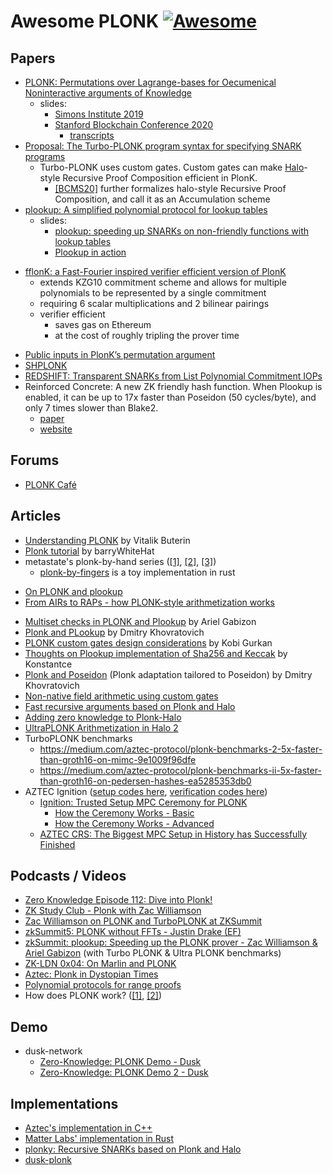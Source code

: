 # Awesome PLONK [![Awesome](https://cdn.rawgit.com/sindresorhus/awesome/d7305f38d29fed78fa85652e3a63e154dd8e8829/media/badge.svg)](https://github.com/sindresorhus/awesome)

## Papers

+ [PLONK: Permutations over Lagrange-bases for Oecumenical Noninteractive arguments of Knowledge](https://eprint.iacr.org/2019/953.pdf)
    * slides:
        * [Simons Institute 2019](https://github.com/arielgabizon/Lectures/blob/master/PlonkSimonsCorrected.pdf)
        * [Stanford Blockchain Conference 2020](https://github.com/arielgabizon/Lectures/blob/master/StanfordJan2020UniversalUpdatable.pdf)
            - [transcripts](https://diyhpl.us/wiki/transcripts/stanford-blockchain-conference/2020/plonk/)
+ [Proposal: The Turbo-PLONK program syntax for specifying SNARK programs](https://docs.zkproof.org/pages/standards/accepted-workshop3/proposal-turbo_plonk.pdf)
    * Turbo-PLONK uses custom gates. Custom gates can make [Halo](https://eprint.iacr.org/2019/1021.pdf)-style Recursive Proof Composition efficient in PlonK.
        - [[BCMS20]](https://eprint.iacr.org/2020/499.pdf) further formalizes halo-style Recursive Proof Composition, and call it as an Accumulation scheme
+ [plookup: A simplified polynomial protocol for lookup tables](https://eprint.iacr.org/2020/315.pdf)
    * slides:
        * [plookup: speeding up SNARKs on non-friendly functions with lookup tables](https://github.com/arielgabizon/Lectures/blob/master/plookupzksummit2020.pdf)
        * [Plookup in action](https://github.com/arielgabizon/Lectures/blob/master/plookupinactionDystopia2020.pdf)
* [fflonK: a Fast-Fourier inspired verifier efficient version of PlonK](https://eprint.iacr.org/2021/1167.pdf)
   * extends KZG10 commitment scheme and allows for multiple polynomials to be represented by a single commitment
   * requiring 6 scalar multiplications and 2 bilinear pairings
   * verifier efficient
      * saves gas on Ethereum
      * at the cost of roughly tripling the prover time
+ [Public inputs in PlonK’s permutation argument](https://github.com/arielgabizon/plonk-addendum/blob/master/plonk-pubinputs.pdf)
+ [SHPLONK](https://eprint.iacr.org/2020/081.pdf)
+ [REDSHIFT: Transparent SNARKs from List Polynomial Commitment IOPs](https://eprint.iacr.org/2019/1400.pdf)
+ Reinforced Concrete: A new ZK friendly hash function. When Plookup is enabled, it can be up to 17x faster than Poseidon (50 cycles/byte), and only 7 times slower than Blake2.
    + [paper](https://drive.google.com/file/d/1MCIqD8XwKrHVBQPc26XjAmM9RyrLDpjw/view)
    + [website](https://www.rc-hash.info/)

## Forums
+ [PLONK Café](https://www.plonk.cafe/)

## Articles
+ [Understanding PLONK](https://vitalik.ca/general/2019/09/22/plonk.html) by Vitalik Buterin
+ [Plonk tutorial](https://github.com/barryWhiteHat/plonk_tutorial) by barryWhiteHat
+ metastate's plonk-by-hand series ([[1]](https://research.metastate.dev/plonk-by-hand-part-1/), [[2]](https://research.metastate.dev/plonk-by-hand-part-2-the-proof/), [[3]](https://research.metastate.dev/plonk-by-hand-part-3-verification/))
    * [plonk-by-fingers](https://github.com/adria0/plonk-by-fingers) is a toy implementation in rust
* [On PLONK and plookup](https://research.metastate.dev/on-plonk-and-plookup/)
* [From AIRs to RAPs - how PLONK-style arithmetization works](https://hackmd.io/@aztec-network/plonk-arithmetiization-air)
+ [Multiset checks in PLONK and Plookup](https://hackmd.io/@XYwo0oEXTEGRpej1SQVMlg/ByFgSDA7D) by Ariel Gabizon
+ [Plonk and PLookup](https://hackmd.io/@7dpNYqjKQGeYC7wMlPxHtQ/BJpNmNW0L) by Dmitry Khovratovich
+ [PLONK custom gates design considerations](https://kobi.one/2021/05/20/plonk-custom-gates.html) by Kobi Gurkan
+ [Thoughts on Plookup implementation of Sha256 and Keccak](https://hackmd.io/xfgP5_uMTZyaEJJG4EJoRQ?view) by Konstantce
+ [Plonk and Poseidon](https://drive.google.com/file/d/1bZZvKMQHaZGA4L9eZhupQLyGINkkFG_b/view) (Plonk adaptation tailored to Poseidon) by Dmitry Khovratovich
+ [Non-native field arithmetic using custom gates](https://hackmd.io/@arielg/B13JoihA8)
+ [Fast recursive arguments based on Plonk and Halo](https://mirprotocol.org/blog/Fast-recursive-arguments-based-on-Plonk-and-Halo)
+ [Adding zero knowledge to Plonk-Halo](https://mirprotocol.org/blog/Adding-zero-knowledge-to-Plonk-Halo)
+ [UltraPLONK Arithmetization in Halo 2](https://zcash.github.io/halo2/concepts/arithmetization.html)
+ TurboPLONK benchmarks
   + https://medium.com/aztec-protocol/plonk-benchmarks-2-5x-faster-than-groth16-on-mimc-9e1009f96dfe
   + https://medium.com/aztec-protocol/plonk-benchmarks-ii-5x-faster-than-groth16-on-pedersen-hashes-ea5285353db0
+ AZTEC Ignition ([setup codes here](https://github.com/AztecProtocol/Setup), [verification codes here](https://github.com/AztecProtocol/ignition-verification))
    + [Ignition: Trusted Setup MPC Ceremony for PLONK](https://medium.com/aztec-protocol/aztec-announcing-our-ignition-ceremony-757850264cfe)
        * [How the Ceremony Works - Basic](https://medium.com/aztec-protocol/aztec-how-the-ceremony-works-5c23a54e2dd9)
        * [How the Ceremony Works - Advanced](https://medium.com/aztec-protocol/aztec-how-the-ceremony-works-9f021cf190d0)
    + [AZTEC CRS: The Biggest MPC Setup in History has Successfully Finished](https://medium.com/aztec-protocol/aztec-crs-the-biggest-mpc-setup-in-history-has-successfully-finished-74c6909cd0c4)

## Podcasts / Videos
+ [Zero Knowledge Episode 112: Dive into Plonk!](https://www.zeroknowledge.fm/112)
+ [ZK Study Club - Plonk with Zac Williamson](https://youtu.be/NqrVcDuQ8hM)
+ [Zac Williamson on PLONK and TurboPLONK at ZKSummit](https://youtu.be/ty-LZf0YCK0)
+ [zkSummit5: PLONK without FFTs - Justin Drake (EF)](https://www.youtube.com/watch?v=ffXgxvlCBvo&list=PLj80z0cJm8QFnY6VLVa84nr-21DNvjWH7&index=25)
+ [zkSummit: plookup: Speeding up the PLONK prover - Zac Williamson & Ariel Gabizon](https://youtu.be/Vdlc1CmRYRY) (with Turbo PLONK & Ultra PLONK benchmarks)
+ [ZK-LDN 0x04: On Marlin and PLONK](https://www.youtube.com/watch?v=gDpwBYHjcHA)
+ [Aztec: Plonk in Dystopian Times](https://www.youtube.com/watch?v=nz_VdPbCT64)
+ [Polynomial protocols for range proofs](https://www.youtube.com/watch?v=8n3c8fbi9Ac)
+ How does PLONK work? ([[1]](https://www.cryptologie.net/article/529/how-does-the-general-purpose-zero-knowledge-proof-system-plonk-work/), [[2]](https://www.cryptologie.net/article/530/how-does-plonk-work-part-2-an-overview/))

## Demo
+ dusk-network
    + [Zero-Knowledge: PLONK Demo - Dusk](https://dusk.network/news/zero-knowledge-plonk-demo)
    + [Zero-Knowledge: PLONK Demo 2 - Dusk](https://dusk.network/news/zero-knowledge-plonk-demo-2)

## Implementations
+ [Aztec's implementation in C++](https://github.com/AztecProtocol/barretenberg/tree/master/barretenberg/src/aztec/plonk)
+ [Matter Labs' implementation in Rust](https://github.com/matter-labs/bellman/tree/plonk_release/src/plonk)
+ [plonky: Recursive SNARKs based on Plonk and Halo](https://github.com/mir-protocol/plonky)
+ [dusk-plonk](https://github.com/dusk-network/plonk)
